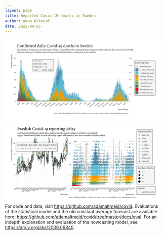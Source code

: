 ```yaml
---
layout: page
title: Reported Covid-19 deaths in Sweden
author: Adam Altmejd
date: 2022-04-26
---
```


![Graph of Swedish Covid-19 deaths with reporting delay.](deaths_lag_sweden_2022-04-26.png "Swedish Covid-19 deaths.")
![Graph of Swedish Covid-19 reporting delay in daily deaths.](lag_trend_sweden_2022-04-26.png "Trend in Swedish Covid-19 mortality reporting delay.")
For code and data, visit <https://github.com/adamaltmejd/covid>.
Evaluations of the statistical model and the old constant average forecast are available here: <https://github.com/adamaltmejd/covid/tree/master/docs/eval>.
For an indepth explanation and evaluation of the nowcasting model, see <https://arxiv.org/abs/2006.06840>.
